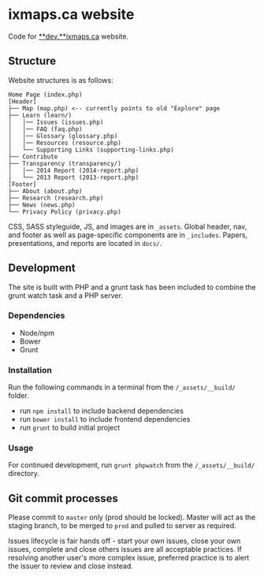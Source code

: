 # ixmaps.ca website

Code for [**dev.**ixmaps.ca](https://dev.ixmaps.ca/) website.

## Structure

Website structures is as follows:

```
Home Page (index.php)
[Header]
├── Map (map.php) <-- currently points to old "Explore" page
├── Learn (learn/)
│   │── Issues (issues.php)
│   │── FAQ (faq.php)
│   │── Glossary (glossary.php)
│   │── Resources (resource.php)
│   └── Supporting Links (supporting-links.php)
├── Contribute
├── Transparency (transparency/)
│   │── 2014 Report (2014-report.php)
│   └── 2013 Report (2013-report.php)
[Footer]
├── About (about.php)
├── Research (research.php)
├── News (news.php)
└── Privacy Policy (privacy.php)
```

CSS, SASS styleguide, JS, and images are in `_assets`. Global header, nav, and footer as well as page-specific components are in `_includes`. Papers, presentations, and reports are located in `docs/`.

## Development

The site is built with PHP and a grunt task has been included to combine the grunt watch task and a PHP server.

### Dependencies

- Node/npm
- Bower
- Grunt

### Installation

Run the following commands in a terminal from the `/_assets/__build/` folder.
- run `npm install` to include backend dependencies
- run `bower install` to include frontend dependencies
- run `grunt` to build initial project

### Usage

For continued development, run `grunt phpwatch` from the `/_assets/__build/` directory.

## Git commit processes

Please commit to `master` only (prod should be locked). Master will act as the staging branch, to be merged to `prod` and pulled to server as required.

Issues lifecycle is fair hands off - start your own issues, close your own issues, complete and close others issues are all acceptable practices. If resolving another user's more complex issue, preferred practice is to alert the issuer to review and close instead.
